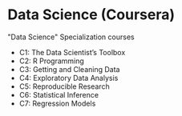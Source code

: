 Data Science (Coursera)
===================

"Data Science" Specialization courses

* C1: The Data Scientist’s Toolbox
* C2: R Programming
* C3: Getting and Cleaning Data
* C4: Exploratory Data Analysis
* C5: Reproducible Research
* C6: Statistical Inference
* C7: Regression Models
